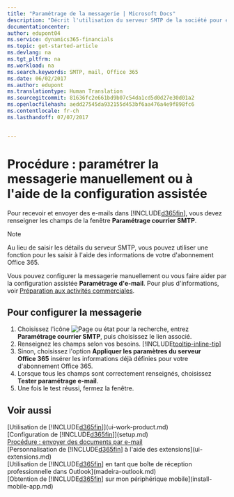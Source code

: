 ```yaml
---
title: "Paramétrage de la messagerie | Microsoft Docs"
description: "Décrit l'utilisation du serveur SMTP de la société pour envoyer et recevoir des e-mails dans Financials, ou comment utiliser les paramètres du serveur de messagerie créés lors de l'abonnement à Office 365."
documentationcenter: 
author: edupont04
ms.service: dynamics365-financials
ms.topic: get-started-article
ms.devlang: na
ms.tgt_pltfrm: na
ms.workload: na
ms.search.keywords: SMTP, mail, Office 365
ms.date: 06/02/2017
ms.author: edupont
ms.translationtype: Human Translation
ms.sourcegitcommit: 81636fc2e661bd9b07c54da1cd5d0d27e30d01a2
ms.openlocfilehash: aedd27545da932155d453bf6aa476a4e9f898fc6
ms.contentlocale: fr-ch
ms.lasthandoff: 07/07/2017


---
```

# <a name="how-to-set-up-email-manually-or-using-the-assisted-setup"></a>Procédure : paramétrer la messagerie manuellement ou à l'aide de la configuration assistée
Pour recevoir et envoyer des e-mails dans [!INCLUDE[d365fin](includes/d365fin_md.md)], vous devez renseigner les champs de la fenêtre **Paramétrage courrier SMTP**.

> [!NOTE]  
>   Au lieu de saisir les détails du serveur SMTP, vous pouvez utiliser une fonction pour les saisir à l'aide des informations de votre d'abonnement Office 365.

Vous pouvez configurer la messagerie manuellement ou vous faire aider par la configuration assistée **Paramétrage d'e-mail**. Pour plus d'informations, voir [Préparation aux activités commerciales](ui-get-ready-business.md).  

## <a name="to-set-up-email"></a>Pour configurer la messagerie
1. Choisissez l'icône ![Page ou état pour la recherche](media/ui-search/search_small.png "icône Page ou état pour la recherche"), entrez **Paramétrage courrier SMTP**, puis choisissez le lien associé.
2. Renseignez les champs selon vos besoins. [!INCLUDE[tooltip-inline-tip](includes/tooltip-inline-tip_md.md)]
3. Sinon, choisissez l'option **Appliquer les paramètres du serveur Office 365** insérer les informations déjà définies pour votre d'abonnement Office 365.
4. Lorsque tous les champs sont correctement renseignés, choisissez **Tester paramétrage e-mail**.
5. Une fois le test réussi, fermez la fenêtre.

## <a name="see-also"></a>Voir aussi  
[Utilisation de [!INCLUDE[d365fin](includes/d365fin_md.md)]](ui-work-product.md)  
[Configuration de [!INCLUDE[d365fin](includes/d365fin_md.md)]](setup.md)  
[Procédure : envoyer des documents par e-mail](ui-how-send-documents-email.md)  
[Personnalisation de [!INCLUDE[d365fin](includes/d365fin_md.md)] à l'aide des extensions](ui-extensions.md)  
[Utilisation de [!INCLUDE[d365fin](includes/d365fin_md.md)] en tant que boîte de réception professionnelle dans Outlook](madeira-outlook.md)  
[Obtention de [!INCLUDE[d365fin](includes/d365fin_md.md)] sur mon périphérique mobile](install-mobile-app.md)

